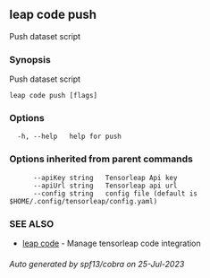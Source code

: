 ## leap code push

Push dataset script

### Synopsis

Push dataset script

```
leap code push [flags]
```

### Options

```
  -h, --help   help for push
```

### Options inherited from parent commands

```
      --apiKey string   Tensorleap Api key
      --apiUrl string   Tensorleap api url
      --config string   config file (default is $HOME/.config/tensorleap/config.yaml)
```

### SEE ALSO

* [leap code](leap_code.md)	 - Manage tensorleap code integration

###### Auto generated by spf13/cobra on 25-Jul-2023

